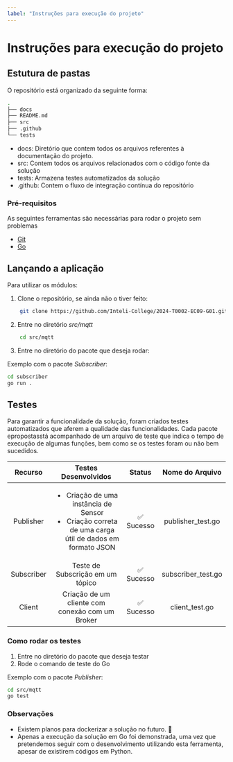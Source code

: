 ```yaml
---
label: "Instruções para execução do projeto"
---
```


# Instruções para execução do projeto


## Estutura de pastas

O repositório está organizado da seguinte forma:

```bash
.
├── docs
├── README.md
├── src
├── .github
└── tests
```

- docs: Diretório que contem todos os arquivos referentes à documentação do projeto.
- src: Contem todos os arquivos relacionados com o código fonte da solução
- tests: Armazena testes automatizados da solução
- .github: Contem o fluxo de integração contínua do repositório

### Pré-requisitos
As seguintes ferramentas são necessárias para rodar o projeto sem problemas

- [Git](https://git-scm.com/book/en/v2/Getting-Started-Installing-Git)
- [Go](https://go.dev/doc/install)

## Lançando a aplicação

Para utilizar os módulos:

1. Clone o repositório, se ainda não o tiver feito:

```bash
    git clone https://github.com/Inteli-College/2024-T0002-EC09-G01.git
```

2. Entre no diretório _src/mqtt_

```bash
    cd src/mqtt
```

3. Entre no diretório do pacote que deseja rodar:

Exemplo com o pacote _Subscriber_:
   
```bash
cd subscriber
go run .
```

## Testes
Para garantir a funcionalidade da solução, foram criados testes automatizados que aferem a qualidade das funcionalidades. Cada pacote epropostasstá acompanhado de um arquivo de teste que indica o tempo de execução de algumas funções, bem como se os testes foram ou não bem sucedidos.

| Recurso | Testes Desenvolvidos | Status | Nome do Arquivo |
|:-------:|:--------------------:|:------:|:---------------:|
| Publisher | <ul><li>Criação de uma instância de Sensor</li><li>Criação correta de uma carga útil de dados em formato JSON</li></ul> | ✅ Sucesso | publisher_test.go |
| Subscriber | Teste de Subscrição em um tópico | ✅ Sucesso | subscriber_test.go |
| Client | Criação de um cliente com conexão com um Broker | ✅ Sucesso| client_test.go |



### Como rodar os testes

1. Entre no diretório do pacote que deseja testar
2. Rode o comando de teste do Go

Exemplo com o pacote _Publisher_:

```bash
cd src/mqtt
go test
```

### Observações
- Existem planos para dockerizar a solução no futuro. 🐋
- Apenas a execução da solução em Go foi demonstrada, uma vez que pretendemos seguir com o desenvolvimento utilizando esta ferramenta, apesar de existirem códigos em Python.
